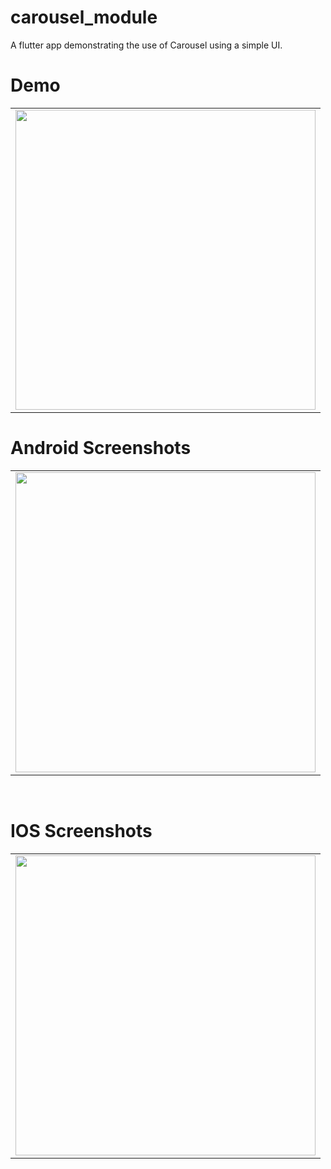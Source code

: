 # carousel_module

A flutter app demonstrating the use of Carousel using a simple UI.


 # Demo
  <table>
  <tr>
  <td><img src="https://github.com/MarvelApps-Flutter/flutter_shared_preference/blob/master/working_demo/carousel_module.gif" height="480px"></td>
    </tr>
  </table>

# Android Screenshots

<table>
  <tr>
    <td><img src="https://github.com/MarvelApps-Flutter/flutter_shared_preference/blob/master/screenshots/android/android1.png" height="480px"></td>
  </tr>
 </table>


</br>

# IOS Screenshots

<table>
  <tr>
    <td><img src="https://github.com/MarvelApps-Flutter/flutter_shared_preference/blob/master/screenshots/ios/ios1.png" height="480px"></td>
  </tr>
 </table>


